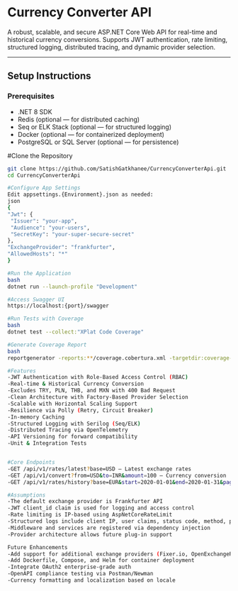 ﻿# Currency Converter API

A robust, scalable, and secure ASP.NET Core Web API for real-time and historical currency conversions. Supports JWT authentication, rate limiting, structured logging, distributed tracing, and dynamic provider selection.

---

## Setup Instructions

### Prerequisites

- .NET 8 SDK
- Redis (optional — for distributed caching)
- Seq or ELK Stack (optional — for structured logging)
- Docker (optional — for containerized deployment)
- PostgreSQL or SQL Server (optional — for persistence)
  
#Clone the Repository
   ```bash
   git clone https://github.com/SatishGatkhanee/CurrencyConverterApi.git
   cd CurrencyConverterApi

#Configure App Settings
Edit appsettings.{Environment}.json as needed:
json
{
  "Jwt": {
    "Issuer": "your-app",
    "Audience": "your-users",
    "SecretKey": "your-super-secure-secret"
  },
  "ExchangeProvider": "frankfurter",
  "AllowedHosts": "*"
}

#Run the Application
bash
dotnet run --launch-profile "Development"

#Access Swagger UI
https://localhost:{port}/swagger

#Run Tests with Coverage
bash
dotnet test --collect:"XPlat Code Coverage"

#Generate Coverage Report
bash
reportgenerator -reports:**/coverage.cobertura.xml -targetdir:coverage-report -reporttypes:Html

#Features
-JWT Authentication with Role-Based Access Control (RBAC)
-Real-time & Historical Currency Conversion
-Excludes TRY, PLN, THB, and MXN with 400 Bad Request
-Clean Architecture with Factory-Based Provider Selection
-Scalable with Horizontal Scaling Support
-Resilience via Polly (Retry, Circuit Breaker)
-In-memory Caching
-Structured Logging with Serilog (Seq/ELK)
-Distributed Tracing via OpenTelemetry
-API Versioning for forward compatibility
-Unit & Integration Tests


#Core Endpoints
-GET /api/v1/rates/latest?base=USD — Latest exchange rates
-GET /api/v1/convert?from=USD&to=INR&amount=100 — Currency conversion
-GET /api/v1/rates/history?base=EUR&start=2020-01-01&end=2020-01-31&page=1&pageSize=10 — Historical rates (paginated)

#Assumptions
-The default exchange provider is Frankfurter API
-JWT client_id claim is used for logging and access control
-Rate limiting is IP-based using AspNetCoreRateLimit
-Structured logs include client IP, user claims, status code, method, path, and response time
-Middleware and services are registered via dependency injection
-Provider architecture allows future plug-in support

Future Enhancements
-Add support for additional exchange providers (Fixer.io, OpenExchangeRates)
-Add Dockerfile, Compose, and Helm for container deployment
-Integrate OAuth2 enterprise-grade auth
-OpenAPI compliance testing via Postman/Newman
-Currency formatting and localization based on locale
